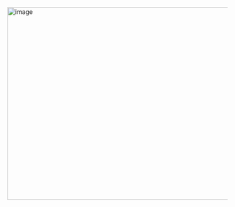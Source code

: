 




<img width="788" height="441" alt="image" src="https://github.com/user-attachments/assets/5960bd81-f246-4b55-b27f-085d91613ff2" />
